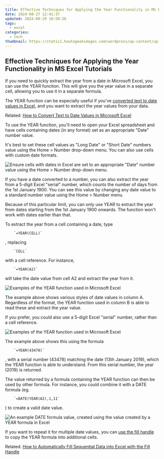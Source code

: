 ```yaml
---
title: Effective Techniques for Applying the Year Functionality in MS Excel Tutorials
date: 2024-08-27 12:41:37
updated: 2024-08-29 10:50:26
tags:
  - excel
categories:
  - tech
thumbnail: https://static1.howtogeekimages.com/wordpress/wp-content/uploads/2019/07/stock-lede-microsoft-office_excel-1.png
---
```


## Effective Techniques for Applying the Year Functionality in MS Excel Tutorials

If you need to quickly extract the year from a date in Microsoft Excel, you can use the YEAR function. This will give you the year value in a separate cell, allowing you to use it in a separate formula.

 The YEAR function can be especially useful if you've [converted text to date values in Excel,](https://screen-mirror.techidaily.com/how-to-screen-mirroring-samsung-galaxy-xcover-7-drfone-by-drfone-android/) and you want to extract the year values from your data.

Related: [How to Convert Text to Date Values in Microsoft Excel](https://screen-mirror.techidaily.com/how-to-screen-mirroring-samsung-galaxy-xcover-7-drfone-by-drfone-android/) 

 To use the YEAR function, you'll need to open your Excel spreadsheet and have cells containing dates (in any format) set as an appropriate "Date" number value.

 It's best to set these cell values as "Long Date" or "Short Date" numbers value using the Home > Number drop-down menu. You can also use cells with custom date formats.

![Ensure cells with dates in Excel are set to an appropriate &quot;Date&quot; number value using the Home &gt; Number drop-down menu.](https://static1.howtogeekimages.com/wordpress/wp-content/uploads/2020/09/Excel-Set-Number-as-Date.png) 

 If you have a date converted to a number, you can also extract the year from a 5-digit Excel "serial" number, which counts the number of days from the 1st January 1900\. You can see this value by changing any date value to a standard number value using the Home > Number menu.

 Because of this particular limit, you can only use YEAR to extract the year from dates starting from the 1st January 1900 onwards. The function won't work with dates earlier than that.

 To extract the year from a cell containing a date, type 

        `=YEAR(CELL)`
    
 , replacing 

        `CELL`
    
 with a cell reference. For instance, 

        `=YEAR(A2)`
    
 will take the date value from cell A2 and extract the year from it.

![Examples of the YEAR function used in Microsoft Excel](https://static1.howtogeekimages.com/wordpress/wp-content/uploads/2020/09/Excel-YEAR-Function.png) 

 The example above shows various styles of date values in column A. Regardless of the format, the YEAR function used in column B is able to read these and extract the year value.

 If you prefer, you could also use a 5-digit Excel "serial" number, rather than a cell reference.

![Examples of the YEAR function used in Microsoft Excel](https://static1.howtogeekimages.com/wordpress/wp-content/uploads/2020/09/Excel-YEAR-Function.png) 

 The example above shows this using the formula 

        `=YEAR(43478)`
    
 , with a serial number (43478) matching the date (13th January 2019), which the YEAR function is able to understand. From this serial number, the year (2019) is returned.

 The value returned by a formula containing the YEAR function can then be used by other formula. For instance, you could combine it with a DATE formula (eg. 

        `=DATE(YEAR(A2),1,11`
    
) to create a valid date value.

![An example DATE formula value, created using the value created by a YEAR formula in Excel](https://static1.howtogeekimages.com/wordpress/wp-content/uploads/2020/09/Excel-DATE-Function-Example.png) 

 If you want to repeat it for multiple date values, you can [use the fill handle](https://visual-screen-recording.techidaily.com/new-in-2024-top-5-best-hdmi-21-gaming-monitors-ps5-compatible/) to copy the YEAR formula into additional cells.

Related: [How to Automatically Fill Sequential Data into Excel with the Fill Handle](https://visual-screen-recording.techidaily.com/new-in-2024-top-5-best-hdmi-21-gaming-monitors-ps5-compatible/)

<ins class="adsbygoogle"
     style="display:block"
     data-ad-format="autorelaxed"
     data-ad-client="ca-pub-7571918770474297"
     data-ad-slot="1223367746"></ins>



<ins class="adsbygoogle"
     style="display:block"
     data-ad-client="ca-pub-7571918770474297"
     data-ad-slot="8358498916"
     data-ad-format="auto"
     data-full-width-responsive="true"></ins>
